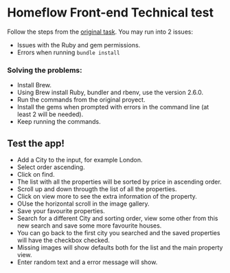# Homeflow Front-end Technical test

Follow the steps from the [original task](https://bitbucket.org/homeflow_developers/homeflow_front_end_tech_test/src/master/).
You may run into 2 issues:
- Issues with the Ruby and gem permissions.
- Errors when running `bundle install`
### Solving the problems:
- Install Brew.
- Using Brew install Ruby, bundler and rbenv, use the version 2.6.0.
- Run the commands from the original proyect.
- Install the gems when prompted with errors in the command line (at least 2 will be needed).
- Keep running the commands.

## Test the app!

- Add a City to the input, for example London.
- Select order ascending.
- Click on find.
- The list with all the properties will be sorted by price in ascending order.
- Scroll up and down througth the list of all the properties.
- Click on view more to see the extra information of the property.
- OUse the horizontal scroll in the image gallery.
- Save your favourite properties.
- Search for a different City and sorting order, view some other from this new search and save some more favourite houses.
- You can go back to the first city you searched and the saved properties will have the checkbox checked.
- Missing images will show defaults both for the list and the main property view.
- Enter random text and a error message will show.


